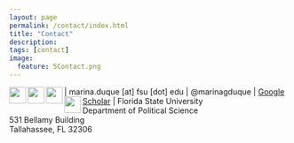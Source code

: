 ```yaml
---
layout: page
permalink: /contact/index.html
title: "Contact"
description:
tags: [contact]
image:
  feature: 5Contact.png
---
```


<img src="../images/email_icon.png" style="width: 30px;" align="left"> | marina.duque [at] fsu [dot] edu 
<img src="../images/twitter_icon.png" style="width: 30px;" align="left"> | @marinagduque
<img src="../images/gscholar_icon.png" style="width: 30px;" align="left"> | <a href="https://scholar.google.com/citations?user=ZZY5EK8AAAAJ&hl=en" target="_blank">Google Scholar</a>
<img src="../images/mailing_icon.png" style="width: 30px;" align="left"> | Florida State University<br>Department of Political Science<br>531 Bellamy Building<br>Tallahassee, FL 32306

